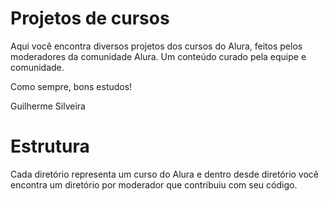 # Projetos de cursos

Aqui você encontra diversos projetos dos cursos do Alura, feitos pelos moderadores da comunidade Alura. Um conteúdo curado pela equipe e comunidade.

Como sempre, bons estudos!

Guilherme Silveira

# Estrutura

Cada diretório representa um curso do Alura e dentro desde diretório você encontra um diretório por moderador que contribuiu com seu código.
